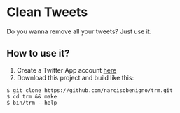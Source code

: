 # Clean Tweets

Do you wanna remove all your tweets? Just use it.

## How to use it?

1. Create a Twitter App account [here](https://developer.twitter.com/en/apps)
1. Download this project and build like this:
```shell
$ git clone https://github.com/narcisobenigno/trm.git
$ cd trm && make
$ bin/trm --help
```
